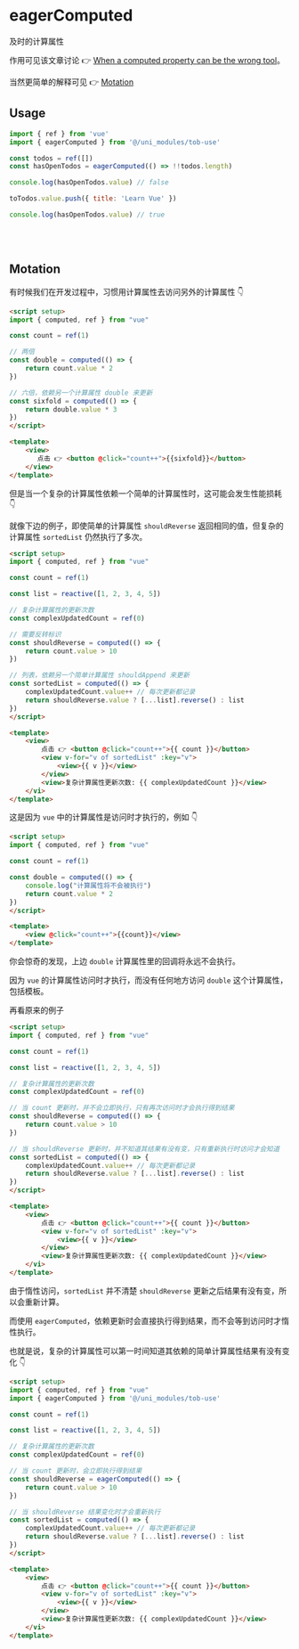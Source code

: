 # eagerComputed

及时的计算属性

作用可见该文章讨论 👉 [When a computed property can be the wrong tool](https://dev.to/linusborg/vue-when-a-computed-property-can-be-the-wrong-tool-195j)。

当然更简单的解释可见 👉 [Motation](/api/utilities/eagerComputed.html#Motation)

## Usage

```js
import { ref } from 'vue'
import { eagerComputed } from '@/uni_modules/tob-use'

const todos = ref([])
const hasOpenTodos = eagerComputed(() => !!todos.length)

console.log(hasOpenTodos.value) // false

toTodos.value.push({ title: 'Learn Vue' })

console.log(hasOpenTodos.value) // true
```

<br />
<br />

## Motation

有时候我们在开发过程中，习惯用计算属性去访问另外的计算属性 👇

<eagerComputed />

```html
<script setup>
import { computed, ref } from "vue"

const count = ref(1)

// 两倍
const double = computed(() => {
    return count.value * 2
})

// 六倍，依赖另一个计算属性 double 来更新
const sixfold = computed(() => {
    return double.value * 3
})
</script>

<template>
    <view>
       点击 👉 <button @click="count++">{{sixfold}}</button>
    </view>
</template>
```

但是当一个复杂的计算属性依赖一个简单的计算属性时，这可能会发生性能损耗 👇 

就像下边的例子，即使简单的计算属性 `shouldReverse` 返回相同的值，但复杂的计算属性 `sortedList` 仍然执行了多次。

<eagerComputed2 />

```html
<script setup>
import { computed, ref } from "vue"

const count = ref(1)

const list = reactive([1, 2, 3, 4, 5])

// 复杂计算属性的更新次数
const complexUpdatedCount = ref(0)

// 需要反转标识
const shouldReverse = computed(() => {
    return count.value > 10
})

// 列表，依赖另一个简单计算属性 shouldAppend 来更新
const sortedList = computed(() => {
    complexUpdatedCount.value++ // 每次更新都记录
    return shouldReverse.value ? [...list].reverse() : list
})
</script>

<template>
    <view>
        点击 👉 <button @click="count++">{{ count }}</button>
        <view v-for="v of sortedList" :key="v">
            <view>{{ v }}</view>
        </view>
        <view>复杂计算属性更新次数: {{ complexUpdatedCount }}</view>
    </vi>
</template>
```

这是因为 `vue` 中的计算属性是访问时才执行的，例如 👇

```html
<script setup>
import { computed, ref } from "vue"

const count = ref(1)

const double = computed(() => {
    console.log("计算属性将不会被执行")
    return count.value * 2
})
</script>

<template>
    <view @click="count++">{{count}}</view>
</template>
```

你会惊奇的发现，上边 `double` 计算属性里的回调将永远不会执行。  

因为 `vue` 的计算属性访问时才执行，而没有任何地方访问 `double` 这个计算属性，包括模板。

再看原来的例子

```html
<script setup>
import { computed, ref } from "vue"

const count = ref(1)

const list = reactive([1, 2, 3, 4, 5])

// 复杂计算属性的更新次数
const complexUpdatedCount = ref(0)

// 当 count 更新时，并不会立即执行，只有再次访问时才会执行得到结果
const shouldReverse = computed(() => {
    return count.value > 10
})

// 当 shouldReverse 更新时，并不知道其结果有没有变，只有重新执行时访问才会知道
const sortedList = computed(() => {
    complexUpdatedCount.value++ // 每次更新都记录
    return shouldReverse.value ? [...list].reverse() : list
})
</script>

<template>
    <view>
        点击 👉 <button @click="count++">{{ count }}</button>
        <view v-for="v of sortedList" :key="v">
            <view>{{ v }}</view>
        </view>
        <view>复杂计算属性更新次数: {{ complexUpdatedCount }}</view>
    </vi>
</template>
```

由于惰性访问，`sortedList` 并不清楚 `shouldReverse` 更新之后结果有没有变，所以会重新计算。

而使用 `eagerComputed`，依赖更新时会直接执行得到结果，而不会等到访问时才惰性执行。

也就是说，复杂的计算属性可以第一时间知道其依赖的简单计算属性结果有没有变化 👇

<eagerComputed3 />

```html
<script setup>
import { computed, ref } from "vue"
import { eagerComputed } from '@/uni_modules/tob-use'

const count = ref(1)

const list = reactive([1, 2, 3, 4, 5])

// 复杂计算属性的更新次数
const complexUpdatedCount = ref(0)

// 当 count 更新时，会立即执行得到结果
const shouldReverse = eagerComputed(() => {
    return count.value > 10
})

// 当 shouldReverse 结果变化时才会重新执行
const sortedList = computed(() => {
    complexUpdatedCount.value++ // 每次更新都记录
    return shouldReverse.value ? [...list].reverse() : list
})
</script>

<template>
    <view>
        点击 👉 <button @click="count++">{{ count }}</button>
        <view v-for="v of sortedList" :key="v">
            <view>{{ v }}</view>
        </view>
        <view>复杂计算属性更新次数: {{ complexUpdatedCount }}</view>
    </vi>
</template>
```